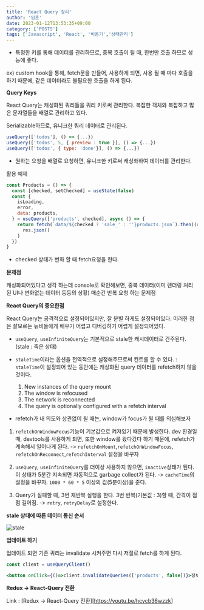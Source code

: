 ```yaml
---
title: 'React Query 정리'
author: '임훈'
date: 2023-01-12T13:53:35+09:00
category: ['POSTS']
tags: ['Javascript', 'React', '비동기','상태관리']
---
```

- 특정한 키를 통해 데이터를 관리하므로, 중복 호출이 될 때, 한번만 호출 하므로 성능에 좋다.

ex) custom hook을 통해, fetch문을 만들어, 사용하게 되면, 사용 될 때 마다 호출을 하기 때문에, 같은 데이터라도 불필요한 호출을 하게 된다.

**Query Keys**

React Query는 캐싱화된 쿼리들을 쿼리 키로써 관리한다. 복잡한 객체와 복잡하고 많은 문자열들을 배열로 관리하고 있다.

Serializable하므로, 유니크한 쿼리 데이터로 관리된다.

```js
useQuery(['todos'], () => {...})
useQuery(['todos', 5, { preview : true }], () => {...})
useQuery(['todos', { type: 'done'}], () => {...})
```

- 원하는 요청을 배열로 요청하면, 유니크한 키로써 캐싱화하여 데이터를 관리한다.

활용 예제

```jsx
const Products = () => {
  const [checked, setChecked] = useState(false)
  const {
    isLoading,
    error,
    data: products,
  } = useQuery(['products', checked], async () => {
    return fetch(`data/${checked ? 'sale_' : ''}products.json`).then((res) =>
      res.json()
    )
  })
}
```
- checked 상태가 변화 할 때 fetch요청을 한다.

**문제점**

캐싱화되어있다고 생각 하는데 console로 확인해보면, 중복 데이터(이미 렌더링 처리 된 UI나 변화없는 데이터 등등의 상황) 매순간 반복 요청 하는 문제점

**React Query의 중요한점**

React Query는 공격적으로 설정되어있지만, 잘 분별 하게도 설정되어있다. 이러한 점은 잘모르는 뉴비들에게 배우기 어렵고 디버깅하기 어렵게 설정되어있다.

- `useQuery`, `useInfiniteQuery`는 기본적으로 stale한 캐시데이터로 간주된다. (stale : 죽은 상태)

- `staleTime`이라는 옵션을 전역적으로 설정해주므로써 컨트롤 할 수 있다.
  : `staleTime`이 설정되어 있는 동안에는 캐싱화된 query 데이터를 refetch하지 않을 것이다.

  1. New instances of the query mount
  2. The window is refocused
  3. The network is reconnected
  4. The query is optionally configured with a refetch interval

- refetch가 내 의도와 상관없이 될 때는, window가 focus가 될 때를 의심해보자

1.  `refetchOnWindowFocus`기능이 기본값으로 켜져있기 때문에 발생한다. dev 환경일 때, devtools를 사용하게 되면, 또한 window를 왔다갔다 하기 때문에, refetch가 계속해서 일어나게 된다.
    -> `refetchOnMount`,`refetchOnWindowFocus`, `refetchOnReconnect`,`refetchInterval` 설정을 바꾸자

2.  `useQuery`, `useInfiniteQuery`를 더이상 사용하지 않으면, `inactive`상태가 된다. 이 상태가 5분간 지속되면 자동적으로 garbage collect가 된다.
    -> `cacheTime`의 설정을 바꾸자. `1000 * 60 * 5` 이상의 값(5분이상)을 준다.

3.  Query가 실패할 때, 3번 재반복 실행을 한다. 3번 반복(기본값 : 3)할 때, 간격이 점점 길어짐.
    -> `retry`, `retryDelay`로 설정한다.

**stale 상태에 따른 데이터 통신 순서**

![stale](images/stale.png)

**업데이트 하기**

업데이트 되면 기존 쿼리는 invalidate 시켜주면 다시 저절로 fetch를 하게 된다.

```jsx
const client = useQueryClient()

<button onClick={()=>client.invalidateQueries(['products', false])}>정보 업데이트 하기!</button>
```

**Redux -> React-Query 전환**

Link : [Redux -> React-Query 전환][https://youtu.be/hcvcb36wzzk]
